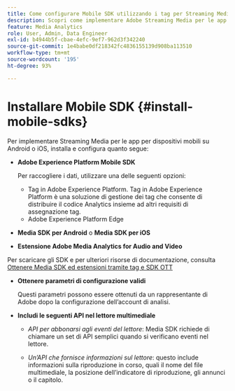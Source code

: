 ```yaml
---
title: Come configurare Mobile SDK utilizzando i tag per Streaming Media
description: Scopri come implementare Adobe Streaming Media per le app per dispositivi mobili.
feature: Media Analytics
role: User, Admin, Data Engineer
exl-id: b4944b5f-cbae-4efc-9ef7-962d3f342240
source-git-commit: 1e4babe0df218342fc4836155139d908ba113510
workflow-type: tm+mt
source-wordcount: '195'
ht-degree: 93%

---
```


# Installare Mobile SDK {#install-mobile-sdks}

Per implementare Streaming Media per le app per dispositivi mobili su Android o iOS, installa e configura quanto segue:

* **Adobe Experience Platform Mobile SDK**

  Per raccogliere i dati, utilizzare una delle seguenti opzioni:
   * Tag in Adobe Experience Platform. Tag in Adobe Experience Platform è una soluzione di gestione dei tag che consente di distribuire il codice Analytics insieme ad altri requisiti di assegnazione tag.
   * Adobe Experience Platform Edge

* **Media SDK per Android** o **Media SDK per iOS**

* **Estensione Adobe Media Analytics for Audio and Video**

Per scaricare gli SDK e per ulteriori risorse di documentazione, consulta [Ottenere Media SDK ed estensioni tramite tag e SDK OTT](/help/getting-started/download-sdks.md)

* **Ottenere parametri di configurazione validi**

  Questi parametri possono essere ottenuti da un rappresentante di Adobe dopo la configurazione dell’account di analisi.

* **Includi le seguenti API nel lettore multimediale**

   * *API per abbonarsi agli eventi del lettore*: Media SDK richiede di chiamare un set di API semplici quando si verificano eventi nel lettore.

   * *Un’API che fornisce informazioni sul lettore*: questo include informazioni sulla riproduzione in corso, quali il nome del file multimediale, la posizione dell’indicatore di riproduzione, gli annunci o il capitolo.
